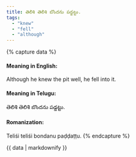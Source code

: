 ```yaml
---
title: తెలిశి తెలిశి బొందను పడ్డట్టు.
tags:
  - "knew"
  - "fell"
  - "although"
---
```


{% capture data %}
#### Meaning in English:
Although he knew the pit well, he fell into it.

#### Meaning in Telugu:
తెలిశి తెలిశి బొందను పడ్డట్టు.

#### Romanization:
Teliśi teliśi bondanu paḍḍaṭṭu.
{% endcapture %}

{{ data | markdownify }}

